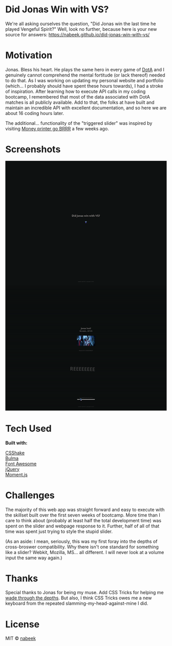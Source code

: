# Did Jonas Win with VS?

We're all asking ourselves the question, "Did Jonas win the last time he played Vengeful Spirit?" Well, look no further, because here is your new source for answers: https://nabeek.github.io/did-jonas-win-with-vs/

# Motivation

Jonas. Bless his heart. He plays the same hero in every game of [DotA](https://en.wikipedia.org/wiki/Dota_2) and I genuinely cannot comprehend the mental fortitude (or lack thereof) needed to do that. As I was working on updating my personal website and portfolio (which... I probably should have spent these hours towards), I had a stroke of inspiration. After learning how to execute API calls in my coding bootcamp, I remembered that most of the data associated with DotA matches is all publicly available. Add to that, the folks at [<OPENDOTA/>](https://www.opendota.com/) have built and maintain an incredible API with excellent documentation, and so here we are about 16 coding hours later.

The additional... functionality of the "triggered slider" was inspired by visiting [Money printer go BRRR](https://brrr.money/) a few weeks ago.

# Screenshots
<img align="center" src="https://raw.githubusercontent.com/nabeek/did-jonas-win-with-vs/master/assets/images/vs_screenshot.png?token=ABEIMKMLGWJI5ZGDJ6W6SYC6UHRI6">
<img align="center" src="https://raw.githubusercontent.com/nabeek/did-jonas-win-with-vs/master/assets/images/vs_preview.gif?token=ABEIMKNQG6STG4WTOFXL2526UHQ4Y">

# Tech Used

**Built with:**

[CSShake](https://elrumordelaluz.github.io/csshake/)\
[Bulma](https://getbootstrap.com)\
[Font Awesome](https://fontawesome.com)\
[jQuery](https://jquery.com)\
[Moment.js](https://momentjs.com)\
[<OPENDOTA/>](https://docs.opendota.com/)

# Challenges

The majority of this web app was straight forward and easy to execute with the skillset built over the first seven weeks of bootcamp. More time than I care to think about (probably at least half the total development time) was spent on the slider and webpage response to it. Further, half of all of that time was spent just trying to style the stupid slider.

(As an aside: I mean, seriously, this was my first foray into the depths of cross-broswer compatibility. Why there isn't one standard for something like a slider? Webkit, Mozilla, MS... all different. I will never look at a volume input the same way again.)

# Thanks

Special thanks to Jonas for being my muse. Add CSS Tricks for helping me [wade through the depths](https://css-tricks.com/sliding-nightmare-understanding-range-input/). But also, I think CSS Tricks owes me a new keyboard from the repeated slamming-my-head-against-mine I did.

# License

MIT © [nabeek](https://github.com/nabeek)